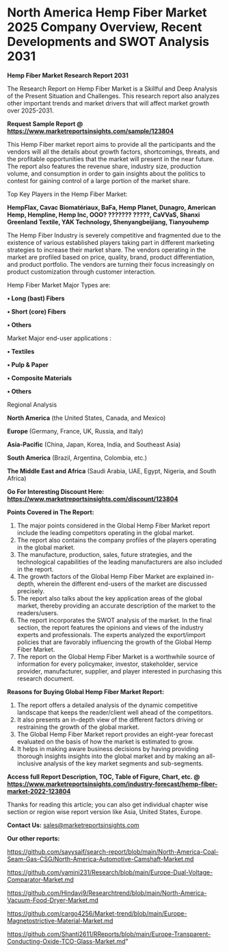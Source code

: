 # North America Hemp Fiber Market 2025 Company Overview, Recent Developments and SWOT Analysis 2031

<strong>Hemp Fiber Market Research Report 2031</strong>

The Research Report on Hemp Fiber Market is a Skillful and Deep Analysis of the Present Situation and Challenges. This research report also analyzes other important trends and market drivers that will affect market growth over 2025-2031.

<strong>Request Sample Report @ <a href=https://www.marketreportsinsights.com/sample/123804>https://www.marketreportsinsights.com/sample/123804</a></strong>

This Hemp Fiber market report aims to provide all the participants and the vendors will all the details about growth factors, shortcomings, threats, and the profitable opportunities that the market will present in the near future. The report also features the revenue share, industry size, production volume, and consumption in order to gain insights about the politics to contest for gaining control of a large portion of the market share.

Top Key Players in the Hemp Fiber Market:

<strong>HempFlax, Cavac Biomatériaux, BaFa, Hemp Planet, Dunagro, American Hemp, Hempline, Hemp Inc, OOO? ??????? ?????, CaVVaS, Shanxi Greenland Textile, YAK Technology, Shenyangbeijiang, Tianyouhemp</strong>

The Hemp Fiber Industry is severely competitive and fragmented due to the existence of various established players taking part in different marketing strategies to increase their market share. The vendors operating in the market are profiled based on price, quality, brand, product differentiation, and product portfolio. The vendors are turning their focus increasingly on product customization through customer interaction.

Hemp Fiber Market Major Types are:

<strong>• Long (bast) Fibers

• Short (core) Fibers

• Others</strong>

Market Major end-user applications :

<strong>• Textiles

• Pulp & Paper

• Composite Materials

• Others</strong>

Regional Analysis

</u><strong><b>North America</b></strong> (the United States, Canada, and Mexico)

<strong><b>Europe </b></strong>(Germany, France, UK, Russia, and Italy)

<strong><b>Asia-Pacific</b></strong> (China, Japan, Korea, India, and Southeast Asia)

<strong><b>South America</b></strong> (Brazil, Argentina, Colombia, etc.)

<strong><b>The Middle East and Africa</b></strong> (Saudi Arabia, UAE, Egypt, Nigeria, and South Africa)

<strong>Go For Interesting Discount Here: <a href=https://www.marketreportsinsights.com/discount/123804>https://www.marketreportsinsights.com/discount/123804</a></strong>

<strong>Points Covered in The Report:</strong>
<ol>
  <li>The major points considered in the Global Hemp Fiber Market report include the leading competitors operating in the global market.</li>
  <li>The report also contains the company profiles of the players operating in the global market.</li>
  <li>The manufacture, production, sales, future strategies, and the technological capabilities of the leading manufacturers are also included in the report.</li>
  <li>The growth factors of the Global Hemp Fiber Market are explained in-depth, wherein the different end-users of the market are discussed precisely.</li>
  <li>The report also talks about the key application areas of the global market, thereby providing an accurate description of the market to the readers/users.</li>
  <li>The report incorporates the SWOT analysis of the market. In the final section, the report features the opinions and views of the industry experts and professionals. The experts analyzed the export/import policies that are favorably influencing the growth of the Global Hemp Fiber Market.</li>
  <li>The report on the Global Hemp Fiber Market is a worthwhile source of information for every policymaker, investor, stakeholder, service provider, manufacturer, supplier, and player interested in purchasing this research document.</li>
</ol>
<strong>Reasons for Buying Global Hemp Fiber Market Report:</strong>

<ol>
  <li>The report offers a detailed analysis of the dynamic competitive landscape that keeps the reader/client well ahead of the competitors.</li>
  <li>It also presents an in-depth view of the different factors driving or restraining the growth of the global market.</li>
  <li>The Global Hemp Fiber Market report provides an eight-year forecast evaluated on the basis of how the market is estimated to grow.</li>
  <li>It helps in making aware business decisions by having providing thorough insights insights into the global market and by making an all-inclusive analysis of the key market segments and sub-segments.</li>
</ol>
<strong>Access full Report Description, TOC, Table of Figure, Chart, etc. @ <a href=https://www.marketreportsinsights.com/industry-forecast/hemp-fiber-market-2022-123804>https://www.marketreportsinsights.com/industry-forecast/hemp-fiber-market-2022-123804</a></strong>


Thanks for reading this article; you can also get individual chapter wise section or region wise report version like Asia, United States, Europe.

<strong>Contact Us:</strong>
sales@marketreportsinsights.com

<strong>Our other reports:</strong>

<a href=https://github.com/sayysaif/search-report/blob/main/North-America-Coal-Seam-Gas-CSG/North-America-Automotive-Camshaft-Market.md>https://github.com/sayysaif/search-report/blob/main/North-America-Coal-Seam-Gas-CSG/North-America-Automotive-Camshaft-Market.md</a>

<a href=https://github.com/yamini231/Research/blob/main/Europe-Dual-Voltage-Comparator-Market.md>https://github.com/yamini231/Research/blob/main/Europe-Dual-Voltage-Comparator-Market.md</a>

<a href=https://github.com/Hindavi9/Researchtrend/blob/main/North-America-Vacuum-Food-Dryer-Market.md>https://github.com/Hindavi9/Researchtrend/blob/main/North-America-Vacuum-Food-Dryer-Market.md</a>

<a href=https://github.com/cargo4256/Market-trend/blob/main/Europe-Magnetostrictive-Material-Market.md>https://github.com/cargo4256/Market-trend/blob/main/Europe-Magnetostrictive-Material-Market.md</a>

<a href=https://github.com/Shanti2611/RReports/blob/main/Europe-Transparent-Conducting-Oxide-TCO-Glass-Market.md>https://github.com/Shanti2611/RReports/blob/main/Europe-Transparent-Conducting-Oxide-TCO-Glass-Market.md</a>"
